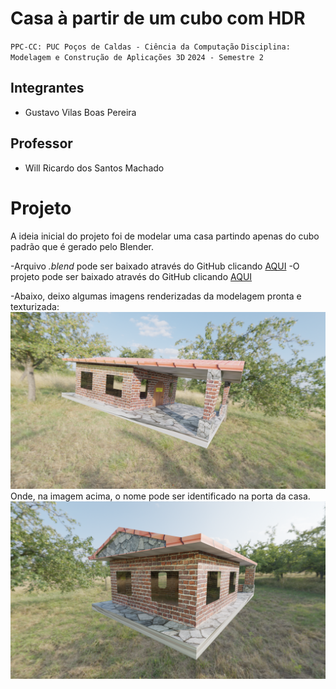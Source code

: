 # Casa à partir de um cubo com HDR

`PPC-CC: PUC Poços de Caldas - Ciência da Computação`
`Disciplina: Modelagem e Construção de Aplicações 3D`
`2024 - Semestre 2`

## Integrantes

- Gustavo Vilas Boas Pereira

## Professor

- Will Ricardo dos Santos Machado

# Projeto

A ideia inicial do projeto foi de modelar uma casa partindo apenas do cubo padrão que é gerado pelo Blender.

-Arquivo <i>.blend</i> pode ser baixado através do GitHub clicando [AQUI](https://github.com/ICEI-PUC-Minas-PPC-CC/ppc-cc-2024-2-p2-mod3d-noite-tarefa4-parte1-gustavo-vb/blob/main/casa.blend)
-O projeto pode ser baixado através do GitHub clicando [AQUI](https://github.com/ICEI-PUC-Minas-PPC-CC/ppc-cc-2024-2-p2-mod3d-noite-tarefa4-parte1-gustavo-vb/blob/main/casa-completo.zip)

-Abaixo, deixo algumas imagens renderizadas da modelagem pronta e texturizada:
<img src="https://github.com/ICEI-PUC-Minas-PPC-CC/ppc-cc-2024-2-p2-mod3d-noite-tarefa4-parte1-gustavo-vb/blob/main/Casa-1.png?raw=true"/>
Onde, na imagem acima, o nome pode ser identificado na porta da casa.
<img src="https://github.com/ICEI-PUC-Minas-PPC-CC/ppc-cc-2024-2-p2-mod3d-noite-tarefa4-parte1-gustavo-vb/blob/main/casa-2.png?raw=true"/>
